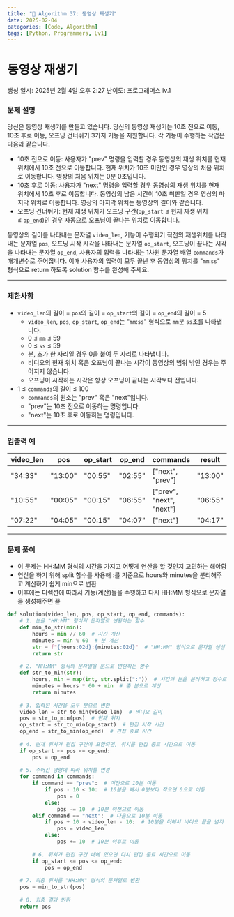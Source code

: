 ```yaml
---
title: "🧠 Algorithm 37: 동영상 재생기"
date: 2025-02-04
categories: [Code, Algorithm]
tags: [Python, Programmers, Lv1]
---
```


# 동영상 재생기

생성 일시: 2025년 2월 4일 오후 2:27
난이도: 프로그래머스 lv.1

### **문제 설명**

당신은 동영상 재생기를 만들고 있습니다. 당신의 동영상 재생기는 10초 전으로 이동, 10초 후로 이동, 오프닝 건너뛰기 3가지 기능을 지원합니다. 각 기능이 수행하는 작업은 다음과 같습니다.

- 10초 전으로 이동: 사용자가 "prev" 명령을 입력할 경우 동영상의 재생 위치를 현재 위치에서 10초 전으로 이동합니다. 현재 위치가 10초 미만인 경우 영상의 처음 위치로 이동합니다. 영상의 처음 위치는 0분 0초입니다.
- 10초 후로 이동: 사용자가 "next" 명령을 입력할 경우 동영상의 재생 위치를 현재 위치에서 10초 후로 이동합니다. 동영상의 남은 시간이 10초 미만일 경우 영상의 마지막 위치로 이동합니다. 영상의 마지막 위치는 동영상의 길이와 같습니다.
- 오프닝 건너뛰기: 현재 재생 위치가 오프닝 구간(`op_start` ≤ 현재 재생 위치 ≤ `op_end`)인 경우 자동으로 오프닝이 끝나는 위치로 이동합니다.

동영상의 길이를 나타내는 문자열 `video_len`, 기능이 수행되기 직전의 재생위치를 나타내는 문자열 `pos`, 오프닝 시작 시각을 나타내는 문자열 `op_start`, 오프닝이 끝나는 시각을 나타내는 문자열 `op_end`, 사용자의 입력을 나타내는 1차원 문자열 배열 `commands`가 매개변수로 주어집니다. 이때 사용자의 입력이 모두 끝난 후 동영상의 위치를 "`mm`:`ss`" 형식으로 return 하도록 solution 함수를 완성해 주세요.

---

### 제한사항

- `video_len`의 길이 = `pos`의 길이 = `op_start`의 길이 = `op_end`의 길이 = 5
    - `video_len`, `pos`, `op_start`, `op_end`는 "`mm`:`ss`" 형식으로 `mm`분 `ss`초를 나타냅니다.
    - 0 ≤ `mm` ≤ 59
    - 0 ≤ `ss` ≤ 59
    - 분, 초가 한 자리일 경우 0을 붙여 두 자리로 나타냅니다.
    - 비디오의 현재 위치 혹은 오프닝이 끝나는 시각이 동영상의 범위 밖인 경우는 주어지지 않습니다.
    - 오프닝이 시작하는 시각은 항상 오프닝이 끝나는 시각보다 전입니다.
- 1 ≤ `commands`의 길이 ≤ 100
    - `commands`의 원소는 "prev" 혹은 "next"입니다.
    - "prev"는 10초 전으로 이동하는 명령입니다.
    - "next"는 10초 후로 이동하는 명령입니다.

---

### 입출력 예

| video_len | pos | op_start | op_end | commands | result |
| --- | --- | --- | --- | --- | --- |
| "34:33" | "13:00" | "00:55" | "02:55" | ["next", "prev"] | "13:00" |
| "10:55" | "00:05" | "00:15" | "06:55" | ["prev", "next", "next"] | "06:55" |
| "07:22" | "04:05" | "00:15" | "04:07" | ["next"] | "04:17" |

---

### 문제 풀이

- 이 문제는 HH:MM 형식의 시간을 가지고 어떻게 연산을 할 것인지 고민하는 해야함
- 연산을 하기 위해 split 함수를 사용해 :를 기준으로 hours와 minutes을 분리해주고 계산하기 쉽게 min으로 변환
- 이후에는 디렉션에 따라서 기능(계산)들을 수행하고 다시 HH:MM 형식으로 문자열을 생성해주면 끝

```python
def solution(video_len, pos, op_start, op_end, commands):
    # 1. 분을 "HH:MM" 형식의 문자열로 변환하는 함수
    def min_to_str(min):
        hours = min // 60  # 시간 계산
        minutes = min % 60  # 분 계산
        str = f"{hours:02d}:{minutes:02d}"  # "HH:MM" 형식으로 문자열 생성
        return str
    
    # 2. "HH:MM" 형식의 문자열을 분으로 변환하는 함수
    def str_to_min(str):
        hours, min = map(int, str.split(":"))  # 시간과 분을 분리하고 정수로 변환
        minutes = hours * 60 + min  # 총 분으로 계산
        return minutes
    
    # 3. 입력된 시간을 모두 분으로 변환
    video_len = str_to_min(video_len)  # 비디오 길이
    pos = str_to_min(pos)  # 현재 위치
    op_start = str_to_min(op_start)  # 편집 시작 시간
    op_end = str_to_min(op_end)  # 편집 종료 시간
    
    # 4. 현재 위치가 편집 구간에 포함되면, 위치를 편집 종료 시간으로 이동
    if op_start <= pos <= op_end:
        pos = op_end
    
    # 5. 주어진 명령에 따라 위치를 변경
    for command in commands:
        if command == "prev":  # 이전으로 10분 이동
            if pos - 10 < 10:  # 10분을 빼서 0분보다 작으면 0으로 이동
                pos = 0
            else:
                pos -= 10  # 10분 이전으로 이동
        elif command == "next":  # 다음으로 10분 이동
            if pos + 10 > video_len - 10:  # 10분을 더해서 비디오 끝을 넘지 않도록 조정
                pos = video_len
            else:
                pos += 10  # 10분 이후로 이동
        
        # 6. 위치가 편집 구간 내에 있으면 다시 편집 종료 시간으로 이동
        if op_start <= pos <= op_end:
            pos = op_end
    
    # 7. 최종 위치를 "HH:MM" 형식의 문자열로 변환
    pos = min_to_str(pos)
    
    # 8. 최종 결과 반환
    return pos

```